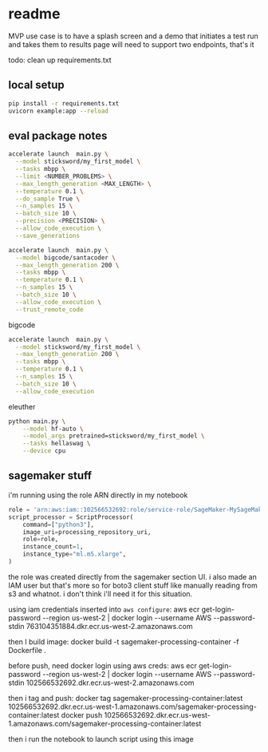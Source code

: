 # readme

MVP use case is to have a splash screen and a demo that initiates a test run and takes them to results page
will need to support two endpoints, that's it

todo: clean up requirements.txt

## local setup

``` bash
pip install -r requirements.txt
uvicorn example:app --reload
```

## eval package notes

``` bash
accelerate launch  main.py \
  --model sticksword/my_first_model \
  --tasks mbpp \
  --limit <NUMBER_PROBLEMS> \
  --max_length_generation <MAX_LENGTH> \
  --temperature 0.1 \
  --do_sample True \
  --n_samples 15 \
  --batch_size 10 \
  --precision <PRECISION> \
  --allow_code_execution \
  --save_generations
```

``` bash
accelerate launch  main.py \
  --model bigcode/santacoder \
  --max_length_generation 200 \
  --tasks mbpp \
  --temperature 0.1 \
  --n_samples 15 \
  --batch_size 10 \
  --allow_code_execution \
  --trust_remote_code
```

bigcode
``` bash
accelerate launch  main.py \
  --model sticksword/my_first_model \
  --max_length_generation 200 \
  --tasks mbpp \
  --temperature 0.1 \
  --n_samples 15 \
  --batch_size 10 \
  --allow_code_execution
```

eleuther
``` bash
python main.py \
    --model hf-auto \
    --model_args pretrained=sticksword/my_first_model \
    --tasks hellaswag \
    --device cpu
```

## sagemaker stuff

i'm running using the role ARN directly in my notebook

``` python
role = 'arn:aws:iam::102566532692:role/service-role/SageMaker-MySageMakerComputeRole'
script_processor = ScriptProcessor(
    command=["python3"],
    image_uri=processing_repository_uri,
    role=role,
    instance_count=1,
    instance_type="ml.m5.xlarge",
)
```

the role was created directly from the sagemaker section UI. i also made an IAM user but that's more so for boto3 client stuff like manually reading from s3 and whatnot. i don't think i'll need it for this situation.

using iam credentials inserted into `aws configure`:
aws ecr get-login-password --region us-west-2 | docker login --username AWS --password-stdin 763104351884.dkr.ecr.us-west-2.amazonaws.com

then I build image:
docker build -t sagemaker-processing-container -f Dockerfile .

before push, need docker login using aws creds:
aws ecr get-login-password --region us-west-2 | docker login --username AWS --password-stdin 102566532692.dkr.ecr.us-west-2.amazonaws.com

then i tag and push:
docker tag sagemaker-processing-container:latest 102566532692.dkr.ecr.us-west-1.amazonaws.com/sagemaker-processing-container:latest
docker push 102566532692.dkr.ecr.us-west-1.amazonaws.com/sagemaker-processing-container:latest

then i run the notebook to launch script using this image
